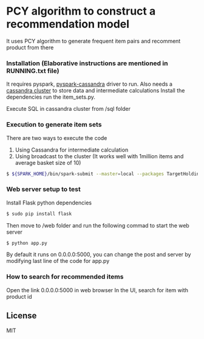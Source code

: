 # PCY algorithm to construct a recommendation model

It uses PCY algorithm to generate frequent item pairs and recomment product from there

### Installation (Elaborative instructions are mentioned in RUNNING.txt file)

It requires pyspark, [pyspark-cassandra](https://github.com/TargetHolding/pyspark-cassandra) driver to run.
Also needs a [cassandra cluster](http://cassandra.apache.org/download/) to store data and intermediate calculations 
Install the dependencies run the item_sets.py.

Execute SQL in cassandra cluster from /sql folder

### Execution to generate item sets
There are two ways to execute the code
1. Using Cassandra for intermediate calculation
2. Using broadcast to the cluster (It works well with 1million items and average basket size of 10)

```sh
$ ${SPARK_HOME}/bin/spark-submit --master=local --packages TargetHolding/pyspark-cassandra:0.3.5 item_sets.py /inputpath /path <support_thresold> <broadcast=0,1>
```

### Web server setup to test
Install Flask python dependencies 

```sh
$ sudo pip install flask
```
Then move to /web folder and run the following commad to start the web server
```sh
$ python app.py
```
By default it runs on 0.0.0.0:5000, you can change the post and server by modifying last line of the code for app.py

### How to search for recommended items
Open the link 0.0.0.0:5000 in web browser
In the UI, search for item with product id 

License
----
MIT
